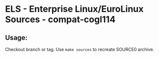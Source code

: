 # ELS - Enterprise Linux/EuroLinux Sources - compat-cogl114
 
## Usage:
  Checkout branch or tag. Use `make sources` to recreate  SOURCE0 archive.
